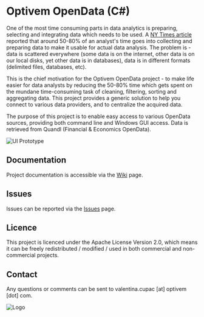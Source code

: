 # Optivem OpenData (C#)

One of the most time consuming parts in data analytics is preparing, selecting and integrating data which needs to be used. A [NY Times article](http://www.nytimes.com/2014/08/18/technology/for-big-data-scientists-hurdle-to-insights-is-janitor-work.html?_r=0) reported that around 50-80% of an analyst's time goes into collecting and preparing data to make it usable for actual data analysis. The problem is - data is scattered everywhere (some data is on the internet, other data is on our local disks, yet other data is in databases), data is in different formats (delimited files, databases, etc).

This is the chief motivation for the Optivem OpenData project - to make life easier for data analysts by reducing the 50-80% time which gets spent on the mundane time-consuming task of cleaning, filtering, sorting and aggregating data. This project provides a generic solution to help you connect to various data providers, and to centralize the acquired data.

The purpose of this project is to enable easy access to various OpenData sources, providing both command line and Windows GUI access. Data is retrieved from Quandl (Financial & Economics OpenData).

![UI Prototype](https://github.com/optivem/optivem-opendata-cs/blob/master/Media/ui-prototype.png)




## Documentation

Project documentation is accessible via the [Wiki](../../wiki) page.

## Issues

Issues can be reported via the [Issues](../../issues) page.

## Licence

This project is licenced under the Apache License Version 2.0, which means it can be freely redistributed / modified / used in both commercial and non-commercial projects.

## Contact

Any questions or comments can be sent to valentina.cupac [at] optivem [dot] com.

![Logo](http://www.optivem.com/wp-content/uploads/2015/07/logo_full_236_41.png) 
